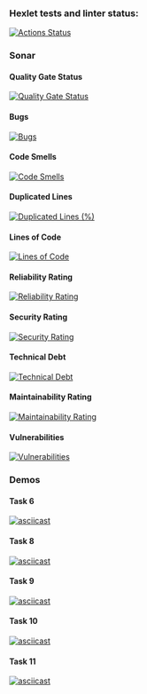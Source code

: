 ### Hexlet tests and linter status:
[![Actions Status](https://github.com/kalaysolay/java-project-71/actions/workflows/hexlet-check.yml/badge.svg)](https://github.com/kalaysolay/java-project-71/actions)

### Sonar
#### Quality Gate Status
[![Quality Gate Status](https://sonarcloud.io/api/project_badges/measure?project=kalaysolay_java-project-71&metric=alert_status)](https://sonarcloud.io/summary/new_code?id=kalaysolay_java-project-71)

#### Bugs
[![Bugs](https://sonarcloud.io/api/project_badges/measure?project=kalaysolay_java-project-71&metric=bugs)](https://sonarcloud.io/summary/new_code?id=kalaysolay_java-project-71)

#### Code Smells
[![Code Smells](https://sonarcloud.io/api/project_badges/measure?project=kalaysolay_java-project-71&metric=code_smells)](https://sonarcloud.io/summary/new_code?id=kalaysolay_java-project-71)

#### Duplicated Lines
[![Duplicated Lines (%)](https://sonarcloud.io/api/project_badges/measure?project=kalaysolay_java-project-71&metric=duplicated_lines_density)](https://sonarcloud.io/summary/new_code?id=kalaysolay_java-project-71)

#### Lines of Code
[![Lines of Code](https://sonarcloud.io/api/project_badges/measure?project=kalaysolay_java-project-71&metric=ncloc)](https://sonarcloud.io/summary/new_code?id=kalaysolay_java-project-71)

#### Reliability Rating
[![Reliability Rating](https://sonarcloud.io/api/project_badges/measure?project=kalaysolay_java-project-71&metric=reliability_rating)](https://sonarcloud.io/summary/new_code?id=kalaysolay_java-project-71)

#### Security Rating
[![Security Rating](https://sonarcloud.io/api/project_badges/measure?project=kalaysolay_java-project-71&metric=security_rating)](https://sonarcloud.io/summary/new_code?id=kalaysolay_java-project-71)

#### Technical Debt
[![Technical Debt](https://sonarcloud.io/api/project_badges/measure?project=kalaysolay_java-project-71&metric=sqale_index)](https://sonarcloud.io/summary/new_code?id=kalaysolay_java-project-71)

#### Maintainability Rating
[![Maintainability Rating](https://sonarcloud.io/api/project_badges/measure?project=kalaysolay_java-project-71&metric=sqale_rating)](https://sonarcloud.io/summary/new_code?id=kalaysolay_java-project-71)

#### Vulnerabilities
[![Vulnerabilities](https://sonarcloud.io/api/project_badges/measure?project=kalaysolay_java-project-71&metric=vulnerabilities)](https://sonarcloud.io/summary/new_code?id=kalaysolay_java-project-71)

### Demos
#### Task 6
[![asciicast](https://asciinema.org/a/ljfkV6P6ndJzFhTtbBaOP4ORL.svg)](https://asciinema.org/a/ljfkV6P6ndJzFhTtbBaOP4ORL)
#### Task 8
[![asciicast](https://asciinema.org/a/aMO9jXnVplm16Tp4W7rbDfOBq.svg)](https://asciinema.org/a/aMO9jXnVplm16Tp4W7rbDfOBq)
#### Task 9
[![asciicast](https://asciinema.org/a/ZtkF0V0tvUY3M1jKX8xTI4ytG.svg)](https://asciinema.org/a/ZtkF0V0tvUY3M1jKX8xTI4ytG)
#### Task 10
[![asciicast](https://asciinema.org/a/KM3SaSjaQwKeJ9F1JQpO9ZBUN.svg)](https://asciinema.org/a/KM3SaSjaQwKeJ9F1JQpO9ZBUN)
#### Task 11
[![asciicast](https://asciinema.org/a/dJpuyuZOAFyY5ZVrfJ7klPrPq.svg)](https://asciinema.org/a/dJpuyuZOAFyY5ZVrfJ7klPrPq)

